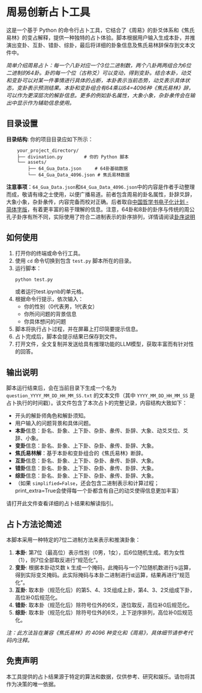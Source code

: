 # 周易创新占卜工具

这是一个基于 Python 的命令行占卜工具，它结合了《周易》的卦爻体系和《焦氏易林》的变占解释，提供一种独特的占卜体验。脚本根据用户输入生成本卦，并推演出变卦、互卦、错卦、综卦，最后将详细的卦象信息及焦氏易林辞保存到文本文件中。

*简单介绍周易占卜：每一个八卦对应一个3位二进制数，两个八卦两两组合为6位二进制的64卦。卦的每一个位（古称爻）可以变动，得到变卦。结合本卦，动爻和变卦可以对某一件事情进行具体的占断，本卦表示当前态势，动爻表示具体状态，变卦表示预测结果。本卦和变卦组合有64乘以64=4096种《焦氏易林》辞，可以作为更深层次的解卦信息。更多的例如卦名属性，大象小象，杂卦彖传会在输出中显示作为辅助信息使用。*

## 目录设置

**目录结构**: 你的项目目录应如下所示：
```
    your_project_directory/
    ├── divination.py        # 你的 Python 脚本
    └── assets/
        ├── 64_Gua_Data.json     # 64卦基础数据
        └── 64_Gua_Data_4096.json # 焦氏易林数据
```
**注意事项**：`64_Gua_Data.json`和`64_Gua_Data_4096.json`中的内容是作者手动整理而成，敬请有缘之士使用，以便广播易道。前者包含周易的卦名属性，卦辞爻辞，大象小象，杂卦彖传，内容完备而校对正确。后者取自[中国哲学书电子化计划 - 简体字版](https://ctext.org/jiaoshi-yilin/zhs)，有着更丰富的易于理解的信息。注意，64卦和8卦的卦序与传统的周公孔子卦序有所不同，实际使用了符合二进制表示的卦序排列，详情请阅读[卦序说明](assets/卦序研究/README.md)

## 如何使用

1.  打开你的终端或命令行工具。
2.  使用 `cd` 命令切换到包含 `test.py` 脚本所在的目录。
3.  运行脚本：
    ```bash
    python test.py
    ```
    或者运行test.ipynb的单元格。
4.  根据命令行提示，依次输入：
    *   你的性别（0代表男，1代表女）
    *   你所问问题的背景信息
    *   你具体想问的问题
5.  脚本将执行占卜过程，并在屏幕上打印简要提示信息。
6.  占卜完成后，脚本会提示结果已保存到文件。
7.  打开文件，全文复制并发送给具有推理功能的LLM模型，获取丰富而有针对性的回答。


## 输出说明

脚本运行结束后，会在当前目录下生成一个名为 `question_YYYY_MM_DD_HH_MM_SS.txt` 的文本文件（其中 `YYYY_MM_DD_HH_MM_SS` 是占卜执行的时间戳）。该文件包含了本次占卜的完整记录，内容结构大致如下：

*   开头的解卦师角色和解卦须知。
*   用户输入的问题背景和具体问题。
*   **本卦**信息：卦名、卦象、上下卦、杂卦、彖传、卦辞、大象、动爻爻位、爻辞、小象。
*   **变卦**信息：卦名、卦象、上下卦、杂卦、彖传、卦辞、大象。
*   **焦氏易林解**：基于本卦和变卦组合的《焦氏易林》断辞。
*   **互卦**信息：卦名、卦象、上下卦、杂卦、彖传、卦辞、大象。
*   **错卦**信息：卦名、卦象、上下卦、杂卦、彖传、卦辞、大象。
*   **综卦**信息：卦名、卦象、上下卦、杂卦、彖传、卦辞、大象。
*   （如果 `simplified=False`，还会包含二进制表示和计算过程；print_extra=True会使得每一个卦都含有自己的动爻使得信息更加丰富）

请打开此文件查看详细的占卜结果和解读指引。

## 占卜方法论简述

本脚本采用一种特定的7位二进制方法来表示和推演卦象：

1.  **本卦**: 第7位（最高位）表示性别（0男，1女），后6位随机生成。若为女性（1），则7位全部取反进行“规范化”。
2.  **变卦**: 根据本卦动爻数 `k` 生成一个掩码，此掩码与一个7位随机数进行`与`运算，得到实际变爻掩码。此实际掩码与本卦二进制进行`或`运算，结果再进行“规范化”。
3.  **互卦**: 取本卦（规范化后）的第5、4、3爻组成上卦，第4、3、2爻组成下卦，高位补0后规范化。
4.  **错卦**: 取本卦（规范化后）除符号位外的6爻，逐位取反，高位补0后规范化。
5.  **综卦**: 取本卦（规范化后）除符号位外的6爻，上下逆序排列，高位补0后规范化。

*注：此方法旨在兼容《焦氏易林》的 4096 种变化和《周易》，具体细节请参考代码内注释。*

## 免责声明

本工具提供的占卜结果源于特定的算法和数据，仅供参考、研究和娱乐。请勿将其作为决策的唯一依据。